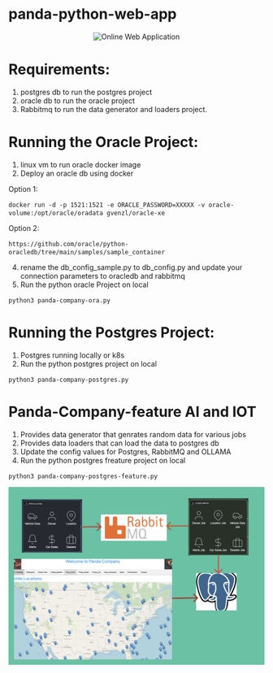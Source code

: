 # panda-python-web-app

<p align="center">
<img src="templates/panda.png" width="800" alt="Online Web Application" />
</p>


# Requirements:
1. postgres db to run the postgres project
2. oracle db to run the oracle project
3. Rabbitmq to run the data generator and loaders project.



# Running the Oracle Project:
1. linux vm to run oracle docker image
2. Deploy an oracle db using docker

Option 1:
```
docker run -d -p 1521:1521 -e ORACLE_PASSWORD=XXXXX -v oracle-volume:/opt/oracle/oradata gvenzl/oracle-xe
```
Option 2:
```
https://github.com/oracle/python-oracledb/tree/main/samples/sample_container
```
4. rename the db_config_sample.py to db_config.py and update your connection parameters to oracledb and rabbitmq
5. Run the python oracle Project on local
```
python3 panda-company-ora.py
```

# Running the Postgres Project:
1. Postgres running locally or k8s
2. Run the python postgres project on local
```
python3 panda-company-postgres.py
```

# Panda-Company-feature AI and IOT
1. Provides data generator that genrates random data for various jobs
2. Provides data loaders that can load the data to postgres db
3. Update the config values for Postgres, RabbitMQ and OLLAMA
4. Run the python postgres freature project on local
```
python3 panda-company-postgres-feature.py
```

<p align="center">
<img src="static/panda-arch.png" width="800" alt="Online Web Application" />
</p>
